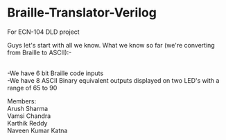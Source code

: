 # Braille-Translator-Verilog
For ECN-104 DLD project

Guys let's start with all we know.
What we know so far (we're converting from Braille to ASCII):-

  <br>-We have 6 bit Braille code inputs
  <br>-We have 8 ASCII Binary equivalent outputs displayed on two LED's with a range of 65 to 90


Members:<br>
Arush Sharma<br>
Vamsi Chandra<br>
Karthik Reddy<br>
Naveen Kumar Katna
